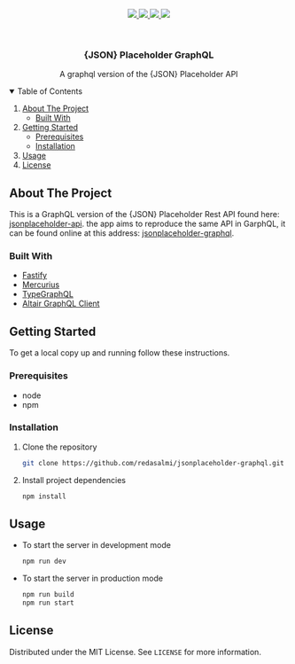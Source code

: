 <p align="center">
  <a href="https://github.com/redasalmi/jsonplaceholder-graphql/graphs/contributors"> 
    <img src="https://img.shields.io/github/contributors/redasalmi/jsonplaceholder-graphql.svg?style=for-the-badge" />
  </a>
  <a href="https://github.com/redasalmi/jsonplaceholder-graphql/network/members"> 
    <img src="https://img.shields.io/github/forks/redasalmi/jsonplaceholder-graphql.svg?style=for-the-badge" />
  </a>
  <a href="https://github.com/redasalmi/jsonplaceholder-graphql/stargazers"> 
    <img src="https://img.shields.io/github/stars/redasalmi/jsonplaceholder-graphql.svg?style=for-the-badge" />
  </a>
  <a href="https://github.com/redasalmi/jsonplaceholder-graphql/blob/main/LICENSE"> 
    <img src="https://img.shields.io/github/license/redasalmi/jsonplaceholder-graphql.svg?style=for-the-badge" />
  </a>
</p>

<br />
<p align="center">
  <h3 align="center">{JSON} Placeholder GraphQL</h3>
  <p align="center">
    A graphql version of the {JSON} Placeholder API
  </p>
</p>

<details open="open">
  <summary>Table of Contents</summary>
  <ol>
    <li>
      <a href="#about-the-project">About The Project</a>
      <ul>
        <li><a href="#built-with">Built With</a></li>
      </ul>
    </li>
    <li>
      <a href="#getting-started">Getting Started</a>
      <ul>
        <li><a href="#prerequisites">Prerequisites</a></li>
        <li><a href="#installation">Installation</a></li>
      </ul>
    </li>
    <li><a href="#usage">Usage</a></li>
    <li><a href="#license">License</a></li>
  </ol>
</details>

## About The Project

This is a GraphQL version of the {JSON} Placeholder Rest API found here: [jsonplaceholder-api](https://jsonplaceholder.typicode.com/). the app aims to reproduce the same API in GarphQL, it can be found online at this address: [jsonplaceholder-graphql](https://jsonplaceholdergraphql.herokuapp.com/playground).

### Built With

- [Fastify](https://www.fastify.io/)
- [Mercurius](https://mercurius.dev/)
- [TypeGraphQL](https://typegraphql.com/)
- [Altair GraphQL Client](https://altair.sirmuel.design/)

## Getting Started

To get a local copy up and running follow these instructions.

### Prerequisites

- node
- npm

### Installation

1. Clone the repository
   ```sh
   git clone https://github.com/redasalmi/jsonplaceholder-graphql.git
   ```
2. Install project dependencies
   ```sh
   npm install
   ```

## Usage

- To start the server in development mode
  ```sh
  npm run dev
  ```
- To start the server in production mode
  ```sh
  npm run build
  npm run start
  ```

## License

Distributed under the MIT License. See `LICENSE` for more information.
